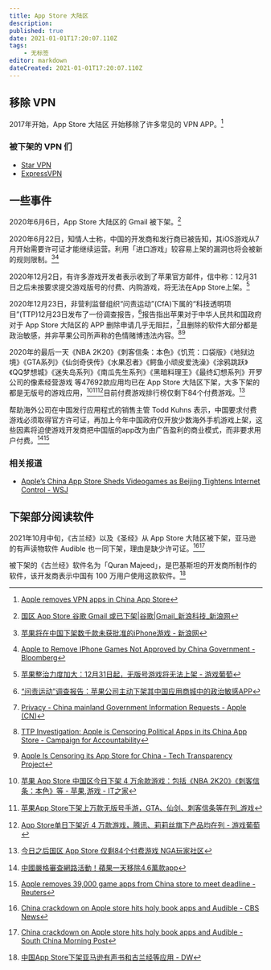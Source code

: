 ```yaml
---
title: App Store 大陆区
description: 
published: true
date: 2021-01-01T17:20:07.110Z
tags:
    - 无标签
editor: markdown
dateCreated: 2021-01-01T17:20:07.110Z
---
```


## 移除 VPN

2017年开始，App Store 大陆区 开始移除了许多常见的 VPN APP。[^rva_fml]

[^rva_fml]: [Apple removes VPN apps in China App Store](https://web.archive.org/web/20210815110437/https://www.cnbc.com/2017/07/31/apple-removes-vpn-apps-in-china-app-store.html)

### 被下架的 VPN 们

+ [Star VPN](/anti-censorship/VPN/Star_VPN.md)
+ [ExpressVPN](/anti-censorship/VPN/ExpressVPN.md)

## 一些事件

2020年6月6日，App Store 大陆区的 Gmail 被下架。[^iircuyvi7014036]

[^iircuyvi7014036]: [国区 App Store 谷歌 Gmail 或已下架|谷歌|Gmail_新浪科技_新浪网](https://web.archive.org/web/20210101114449/https://tech.sina.com.cn/digi/2020-06-06/doc-iircuyvi7014036.shtml)

2020年6月22日，知情人士称，中国的开发商和发行商已被告知，其iOS游戏从7月开始需要许可证才能继续运营。利用「进口游戏」较容易上架的漏洞也将会被新的规则限制。[^iirczymk8387164][^20201119085815]

[^20201119085815]: [Apple to Remove IPhone Games Not Approved by China Government - Bloomberg](https://web.archive.org/web/20201119085815/https://www.bloomberg.com/news/articles/2020-06-22/apple-set-to-nix-thousands-of-unlicensed-iphone-games-in-china)

[^iirczymk8387164]: [苹果将在中国下架数千款未获批准的iPhone游戏 - 新浪网](https://web.archive.org/web/20201026053039/https://tech.sina.com.cn/i/2020-06-22/doc-iirczymk8387164.shtml)

2020年12月2日，有许多游戏开发者表示收到了苹果官方邮件，信中称：12月31日之后未按要求提交游戏版号的付费、内购游戏，将无法在App Store上架。[^21021]

[^21021]: [苹果整治力度加大：12月31日起，无版号游戏将无法上架 - 游戏葡萄](https://web.archive.org/web/20210101164033/http://youxiputao.com/articles/21021)

2020年12月23日，非营利监督组织“问责运动”(CfA)下属的“科技透明项目”(TTP)12月23日发布了一份调查报告，[^5712479]报告指出苹果对于中华人民共和国政府对于 App Store 大陆区的 APP 删除申请几乎无阻拦，[^mdPCH]且删除的软件大部分都是政治敏感，并非苹果公司所声称的色情赌博违法内容。[^20201231123904][^20201231094050]

[^5712479]: [“问责运动”调查报告：苹果公司主动下架其中国应用商城中的政治敏感APP](https://web.archive.org/web/20201224222209/https://www.voachinese.com/a/cfa-ttp-investigation-apple-is-censoring-political-apps-in-its-china-app-store-20201224/5712479.html)

[^mdPCH]: [Privacy - China mainland Government Information Requests - Apple (CN)](https://archive.is/mdPCH "https://www.apple.com/legal/transparency/cn.html")

[^20201231123904]: [TTP Investigation: Apple is Censoring Political Apps in its China App Store - Campaign for Accountability](https://web.archive.org/web/20201231123904/https://campaignforaccountability.org/ttp-investigation-apple-is-censoring-political-apps-in-its-china-app-store/#webpage%22,%22url%22:%22https://campaignforaccountability.org/ttp-investigation-apple-is-censoring-political-apps-in-its-china-app-store/%22,%22name%22:%22TTP)

[^20201231094050]: [Apple Is Censoring its App Store for China - Tech Transparency Project](https://web.archive.org/web/20201231094050/https://www.techtransparencyproject.org/articles/apple-censoring-its-app-store-china)

2020年的最后一天《NBA 2K20》《刺客信条：本色》《饥荒：口袋版》《地狱边境》《GTA系列》《仙剑奇侠传》《水果忍者》《鳄鱼小顽皮爱洗澡》《涂鸦跳跃》《QQ梦想城》《迷失岛系列》《南瓜先生系列》《黑暗料理王》《最终幻想系列》开罗公司的像素经营游戏 等47692款应用均已在 App Store 大陆区下架，大多下架的都是无版号的游戏应用，[^71Y73][^313745][^21188]目前付费游戏排行榜仅剩下84个付费游戏。[^ce5JD]

[^71Y73]: [苹果 App Store 中国区今日下架 4 万余款游戏：包括《NBA 2K20》《刺客信条：本色》等 - 苹果,游戏 - IT之家](https://archive.is/71Y73 "https://www.ithome.com/0/527/655.htm")

[^313745]: [苹果App Store下架上万款无版号手游，GTA、仙剑、刺客信条等在列_游戏](https://web.archive.org/web/20210101164602/https://www.sohu.com/a/441689690_313745)

[^21188]: [App Store单日下架近 4 万款游戏，腾讯、莉莉丝旗下产品均在列 - 游戏葡萄](https://web.archive.org/web/20210101165309/http://youxiputao.com/articles/21188)

[^ce5JD]: [今日之后国区 App Store 仅剩84个付费游戏 NGA玩家社区](https://archive.is/ce5JD "https://bbs.nga.cn/read.php?tid=24912517")

帮助海外公司在中国发行应用程式的销售主管 Todd Kuhns 表示，中国要求付费游戏必须取得官方许可证，再加上今年中国政府仅开放少数海外手机游戏上架，这些因素将迫使游戏开发商把中国版的app改为由广告盈利的商业模式，而非要求用户付费。[^101846212][^idUSKBN2950P1]

[^101846212]: [中國嚴格審查網路活動！蘋果一天移除4.6萬款app](https://web.archive.org/web/20210101114343/https://tw.news.yahoo.com/中國嚴格審查網路活動-蘋果-天移除4-6萬款app-101846212.html)

[^idUSKBN2950P1]: [Apple removes 39,000 game apps from China store to meet deadline - Reuters](https://web.archive.org/web/20210101064852/https://www.reuters.com/article/us-apple-china-games-idUSKBN2950P1)

### 相关报道

+ [Apple’s China App Store Sheds Videogames as Beijing Tightens Internet Control - WSJ](https://web.archive.org/web/20201224044103/https://www.wsj.com/articles/apples-china-app-store-sheds-games-under-pressure-11608719400?mod=djemalertNEWS)

## 下架部分阅读软件

2021年10月中旬，《古兰经》以及《圣经》从 App Store 大陆区被下架，亚马逊的有声读物软件 Audible 也一同下架，理由是缺少许可证。[^813][^229]

[^813]: [China crackdown on Apple store hits holy book apps and Audible - CBS News](https://web.archive.org/web/20211019171813/https://www.cbsnews.com/news/china-apple-store-crackdown-bible-quran-holy-book-apps-audible/)

[^229]: [China crackdown on Apple store hits holy book apps and Audible - South China Morning Post](https://web.archive.org/web/20211023043229/https://www.scmp.com/news/world/united-states-canada/article/3152571/china-crackdown-apple-store-hits-holy-book-apps-and)

被下架的《古兰经》软件名为「Quran Majeed」，是巴基斯坦的开发商所制作的软件，该开发商表示中国有 100 万用户使用这款软件。[^10-16]

[^10-16]: [中国App Store下架亚马逊有声书和古兰经等应用 - DW](https://web.archive.org/web/20211021134614/https://www.dw.com/zh/中国app-store下架亚马逊有声书和古兰经等应用/a-59525667)
